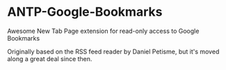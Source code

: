 ANTP-Google-Bookmarks
=====================

Awesome New Tab Page extension for read-only access to Google Bookmarks

Originally based on the RSS feed reader by Daniel Petisme, but it's moved along a great deal since then.
